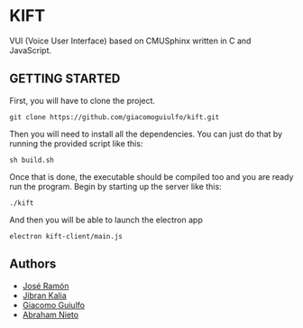 # KIFT
VUI (Voice User Interface) based on CMUSphinx written in C and JavaScript.

## GETTING STARTED
First, you will have to clone the project.
```
git clone https://github.com/giacomoguiulfo/kift.git
```
Then you will need to install all the dependencies. You can just do that by running the provided script like this:
```
sh build.sh
```
Once that is done, the executable should be compiled too and you are ready run the program.
Begin by starting up the server like this:
```
./kift
```
And then you will be able to launch the electron app
```
electron kift-client/main.js
```

## Authors
* [José Ramón](https://github.com/jraleman)
* [Jibran Kalia](https://github.com/JibranKalia)
* [Giacomo Guiulfo](https://github.com/giacomoguiulfo)
* [Abraham Nieto](https://github.com/hardtargetmullet)
